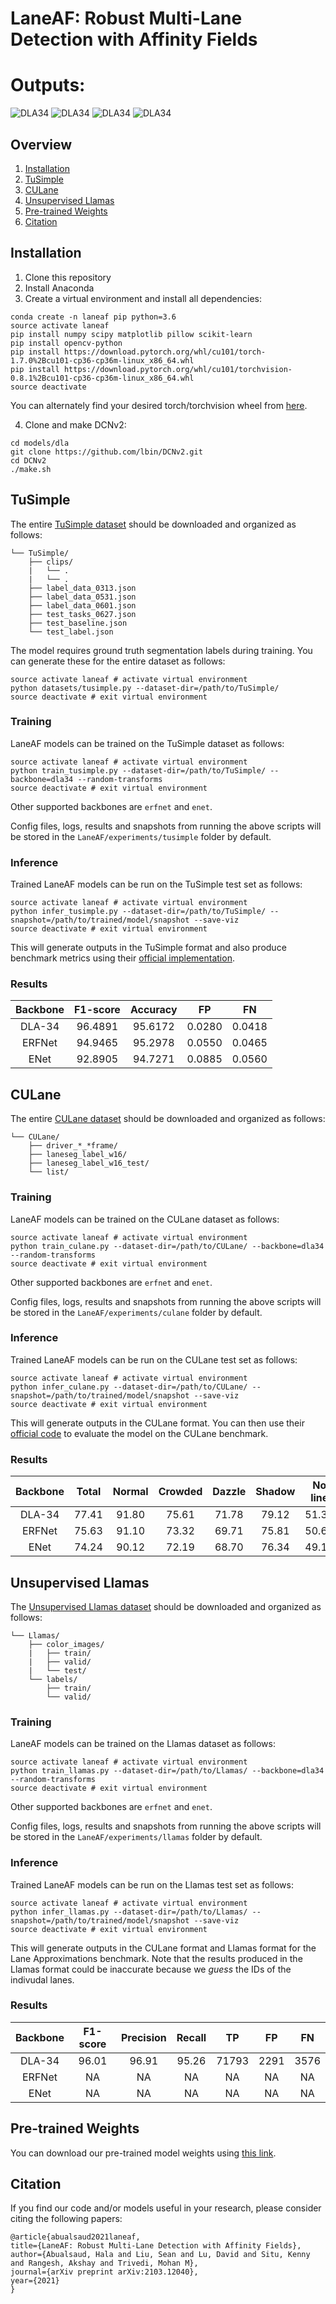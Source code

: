 

# LaneAF: Robust Multi-Lane Detection with Affinity Fields



# Outputs:
![DLA34](DLA-34-1.JPG)
![DLA34](DLA-34-2.JPG)
![DLA34](DLA-34-3.JPG)
![DLA34](DLA-34-4.JPG)



## Overview
1) [Installation](#installation)
2) [TuSimple](#tusimple)
3) [CULane](#culane)
4) [Unsupervised Llamas](#unsupervised-llamas)
5) [Pre-trained Weights](#pre-trained-weights)
5) [Citation](#citation)

## Installation
1) Clone this repository
2) Install Anaconda
3) Create a virtual environment and install all dependencies:
```shell
conda create -n laneaf pip python=3.6
source activate laneaf
pip install numpy scipy matplotlib pillow scikit-learn
pip install opencv-python
pip install https://download.pytorch.org/whl/cu101/torch-1.7.0%2Bcu101-cp36-cp36m-linux_x86_64.whl
pip install https://download.pytorch.org/whl/cu101/torchvision-0.8.1%2Bcu101-cp36-cp36m-linux_x86_64.whl
source deactivate
```
You can alternately find your desired torch/torchvision wheel from [here](https://download.pytorch.org/whl/torch_stable.html).

4) Clone and make DCNv2:
```shell
cd models/dla
git clone https://github.com/lbin/DCNv2.git
cd DCNv2
./make.sh
```

## TuSimple
The entire [TuSimple dataset](https://github.com/TuSimple/tusimple-benchmark/issues/3) should be downloaded and organized as follows:
```plain
└── TuSimple/
    ├── clips/
    |   └── .
    |   └── .
    ├── label_data_0313.json
    ├── label_data_0531.json
    ├── label_data_0601.json
    ├── test_tasks_0627.json
    ├── test_baseline.json
    └── test_label.json
```
The model requires ground truth segmentation labels during training. You can generate these for the entire dataset as follows:
```shell
source activate laneaf # activate virtual environment
python datasets/tusimple.py --dataset-dir=/path/to/TuSimple/
source deactivate # exit virtual environment
```

### Training
LaneAF models can be trained on the TuSimple dataset as follows:
```shell
source activate laneaf # activate virtual environment
python train_tusimple.py --dataset-dir=/path/to/TuSimple/ --backbone=dla34 --random-transforms
source deactivate # exit virtual environment
```
Other supported backbones are `erfnet` and `enet`.

Config files, logs, results and snapshots from running the above scripts will be stored in the `LaneAF/experiments/tusimple` folder by default.

### Inference
Trained LaneAF models can be run on the TuSimple test set as follows:
```shell
source activate laneaf # activate virtual environment
python infer_tusimple.py --dataset-dir=/path/to/TuSimple/ --snapshot=/path/to/trained/model/snapshot --save-viz
source deactivate # exit virtual environment
```
This will generate outputs in the TuSimple format and also produce benchmark metrics using their [official implementation](https://github.com/TuSimple/tusimple-benchmark/tree/master/doc/lane_detection).

### Results
| Backbone | F1-score | Accuracy |   FP   |   FN   |
|:--------:|:--------:|:--------:|:------:|:------:|
|  DLA-34  |  96.4891 |  95.6172 | 0.0280 | 0.0418 |
|  ERFNet  |  94.9465 |  95.2978 | 0.0550 | 0.0465 |
|   ENet   |  92.8905 |  94.7271 | 0.0885 | 0.0560 |

## CULane
The entire [CULane dataset](https://xingangpan.github.io/projects/CULane.html) should be downloaded and organized as follows:
```plain
└── CULane/
    ├── driver_*_*frame/
    ├── laneseg_label_w16/
    ├── laneseg_label_w16_test/
    └── list/
```

### Training
LaneAF models can be trained on the CULane dataset as follows:
```shell
source activate laneaf # activate virtual environment
python train_culane.py --dataset-dir=/path/to/CULane/ --backbone=dla34 --random-transforms
source deactivate # exit virtual environment
```
Other supported backbones are `erfnet` and `enet`.

Config files, logs, results and snapshots from running the above scripts will be stored in the `LaneAF/experiments/culane` folder by default.

### Inference
Trained LaneAF models can be run on the CULane test set as follows:
```shell
source activate laneaf # activate virtual environment
python infer_culane.py --dataset-dir=/path/to/CULane/ --snapshot=/path/to/trained/model/snapshot --save-viz
source deactivate # exit virtual environment
```
This will generate outputs in the CULane format. You can then use their [official code](https://github.com/XingangPan/SCNN) to evaluate the model on the CULane benchmark.

### Results
| Backbone | Total | Normal | Crowded | Dazzle | Shadow | No line | Arrow | Curve | Cross | Night |
|:--------:|:-----:|:------:|:-------:|:------:|:------:|:-------:|:-----:|:-----:|:-----:|:-----:|
|  DLA-34  | 77.41 |  91.80 |  75.61  |  71.78 |  79.12 |  51.38  | 86.88 | 71.70 |  1360 | 73.03 |
|  ERFNet  | 75.63 |  91.10 |  73.32  |  69.71 |  75.81 |  50.62  | 86.86 | 65.02 |  1844 | 70.90 |
|   ENet   | 74.24 |  90.12 |  72.19  |  68.70 |  76.34 |  49.13  | 85.13 | 64.40 |  1934 | 68.67 |

## Unsupervised Llamas
The [Unsupervised Llamas dataset](https://unsupervised-llamas.com/llamas/index) should be downloaded and organized as follows:
```plain
└── Llamas/
    ├── color_images/
    |   ├── train/
    |   ├── valid/
    |   └── test/
    └── labels/
        ├── train/
        └── valid/
```

### Training
LaneAF models can be trained on the Llamas dataset as follows:
```shell
source activate laneaf # activate virtual environment
python train_llamas.py --dataset-dir=/path/to/Llamas/ --backbone=dla34 --random-transforms
source deactivate # exit virtual environment
```
Other supported backbones are `erfnet` and `enet`.

Config files, logs, results and snapshots from running the above scripts will be stored in the `LaneAF/experiments/llamas` folder by default.

### Inference
Trained LaneAF models can be run on the Llamas test set as follows:
```shell
source activate laneaf # activate virtual environment
python infer_llamas.py --dataset-dir=/path/to/Llamas/ --snapshot=/path/to/trained/model/snapshot --save-viz
source deactivate # exit virtual environment
```
This will generate outputs in the CULane format and Llamas format for the Lane Approximations benchmark. 
Note that the results produced in the Llamas format could be inaccurate because we *guess* the IDs of the indivudal lanes. 

### Results
| Backbone | F1-score | Precision | Recall |   TP  |  FP  |  FN  |
|:--------:|:--------:|:---------:|:------:|:-----:|:----:|:----:|
|  DLA-34  |   96.01  |   96.91   |  95.26 | 71793 | 2291 | 3576 |
|  ERFNet  |     NA   |     NA    |    NA  |   NA  |  NA  |  NA  |
|   ENet   |     NA   |     NA    |    NA  |   NA  |  NA  |  NA  |

## Pre-trained Weights 
You can download our pre-trained model weights using [this link](https://drive.google.com/file/d/1GJoVQfDyxhUT8Y5EqTRV9PX3WWckfxWG/view?usp=sharing).

## Citation
If you find our code and/or models useful in your research, please consider citing the following papers:

    @article{abualsaud2021laneaf,
    title={LaneAF: Robust Multi-Lane Detection with Affinity Fields},
    author={Abualsaud, Hala and Liu, Sean and Lu, David and Situ, Kenny and Rangesh, Akshay and Trivedi, Mohan M},
    journal={arXiv preprint arXiv:2103.12040},
    year={2021}
    }

